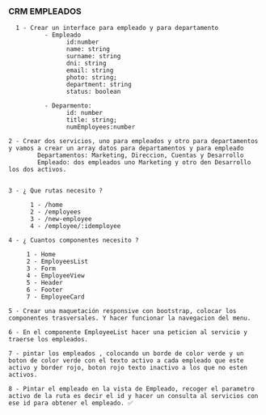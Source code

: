 ### CRM EMPLEADOS

      1 - Crear un interface para empleado y para departamento 
              - Empleado 
                    id:number
                    name: string
                    surname: string
                    dni: string
                    email: string
                    photo: string;
                    department: string
                    status: boolean

              - Deparmento: 
                    id: number
                    title: string;
                    numEmployees:number

    2 - Crear dos servicios, uno para empleados y otro para departamentos y vamos a crear un array datos para departamentos y para empleado 
            Departamentos: Marketing, Direccion, Cuentas y Desarrollo
            Empleado: dos empleados uno Marketing y otro den Desarrollo los dos activos.


    3 - ¿ Que rutas necesito ?  

          1 - /home
          2 - /employees
          3 - /new-employee
          4 - /employee/:idemployee

    4 - ¿ Cuantos componentes necesito ?  

         1 - Home
         2 - EmployeesList
         3 - Form
         4 - EmployeeView
         5 - Header
         6 - Footer
         7 - EmployeeCard

    5 - Crear una maquetación responsive con bootstrap, colocar los componentes trasversales. Y hacer funcionar la navegacion del menu. 

    6 - En el componente EmployeeList hacer una peticion al servicio y traerse los empleados. 

    7 - pintar los empleados , colocando un borde de color verde y un boton de color verde con el texto activo a cada empleado que este activo y border rojo, boton rojo texto inactivo a los que no esten activos.  

    8 - Pintar el empleado en la vista de Empleado, recoger el parametro activo de la ruta es decir el id y hacer un consulta al servicios con ese id para obtener el empleado. ✅